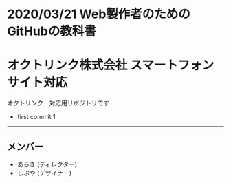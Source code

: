 # 2020/03/21 Web製作者のためのGitHubの教科書
# オクトリンク株式会社 スマートフォンサイト対応
オクトリンク　対応用リポジトリです

* first commit 1

---

## メンバー
* あらき (ディレクター)
* しぶや (デザイナー)
